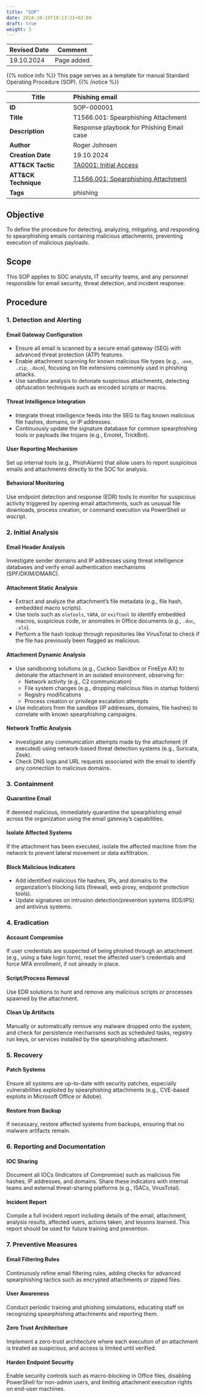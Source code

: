 ```yaml
---
title: "SOP"
date: 2024-10-19T18:13:21+02:00
draft: true
weight: 3
---
```


| Revised Date | Comment |
| ------------ | ------- |
| 19.10.2024   | Page added | 

{{% notice info %}}
This page serves as a template for manual Standard Operating Procedure (SOP). 
{{% /notice %}}

| Title             | Phishing email |
| ----------------- |:-------------- |
| **ID**            | SOP-000001 |
| **Title**         | T1566.001: Spearphishing Attachment |
| **Description**   | Response playbook for Phishing Email case   |
| **Author**        | Roger Johnsen |
| **Creation Date** | 19.10.2024 |
| **ATT&amp;CK Tactic**  | [TA0001: Initial Access](https://attack.mitre.org/tactics/TA0001) |
| **ATT&amp;CK Technique**  | [T1566.001: Spearphishing Attachment](https://attack.mitre.org/techniques/T1566/001) |
| **Tags**          | phishing |

## Objective
To define the procedure for detecting, analyzing, mitigating, and responding to spearphishing emails containing malicious attachments, preventing execution of malicious payloads.

## Scope
This SOP applies to SOC analysts, IT security teams, and any personnel responsible for email security, threat detection, and incident response.

## Procedure

### 1. Detection and Alerting

#### Email Gateway Configuration

- Ensure all email is scanned by a secure email gateway (SEG) with advanced threat protection (ATP) features.
- Enable attachment scanning for known malicious file types (e.g., `.exe`, `.zip`, `.docm`), focusing on file extensions commonly used in phishing attacks.
- Use sandbox analysis to detonate suspicious attachments, detecting obfuscation techniques such as encoded scripts or macros.
  
#### Threat Intelligence Integration

- Integrate threat intelligence feeds into the SEG to flag known malicious file hashes, domains, or IP addresses.
- Continuously update the signature database for common spearphishing tools or payloads like trojans (e.g., Emotet, TrickBot).

#### User Reporting Mechanism

Set up internal tools (e.g., PhishAlarm) that allow users to report suspicious emails and attachments directly to the SOC for analysis.
  
#### Behavioral Monitoring

Use endpoint detection and response (EDR) tools to monitor for suspicious activity triggered by opening email attachments, such as unusual file downloads, process creation, or command execution via PowerShell or wscript.

### 2. Initial Analysis

#### Email Header Analysis

Investigate sender domains and IP addresses using threat intelligence databases and verify email authentication mechanisms (SPF/DKIM/DMARC).
  
#### Attachment Static Analysis

- Extract and analyze the attachment’s file metadata (e.g., file hash, embedded macro scripts).
- Use tools such as `oletools`, `YARA`, or `exiftool` to identify embedded macros, suspicious code, or anomalies in Office documents (e.g., `.doc`, `.xls`).
- Perform a file hash lookup through repositories like VirusTotal to check if the file has previously been flagged as malicious.

#### Attachment Dynamic Analysis
  - Use sandboxing solutions (e.g., Cuckoo Sandbox or FireEye AX) to detonate the attachment in an isolated environment, observing for:
    - Network activity (e.g., C2 communication)
    - File system changes (e.g., dropping malicious files in startup folders)
    - Registry modifications
    - Process creation or privilege escalation attempts
  - Use indicators from the sandbox (IP addresses, domains, file hashes) to correlate with known spearphishing campaigns.

#### Network Traffic Analysis

- Investigate any communication attempts made by the attachment (if executed) using network-based threat detection systems (e.g., Suricata, Zeek).
- Check DNS logs and URL requests associated with the email to identify any connection to malicious domains.

### 3. Containment

#### Quarantine Email

If deemed malicious, immediately quarantine the spearphishing email across the organization using the email gateway’s capabilities.
  
#### Isolate Affected Systems

If the attachment has been executed, isolate the affected machine from the network to prevent lateral movement or data exfiltration.
  
#### Block Malicious Indicators

- Add identified malicious file hashes, IPs, and domains to the organization’s blocking lists (firewall, web proxy, endpoint protection tools).
- Update signatures on intrusion detection/prevention systems (IDS/IPS) and antivirus systems.

### 4. Eradication

#### Account Compromise

If user credentials are suspected of being phished through an attachment (e.g., using a fake login form), reset the affected user’s credentials and force MFA enrollment, if not already in place.
  
#### Script/Process Removal

Use EDR solutions to hunt and remove any malicious scripts or processes spawned by the attachment.
  
#### Clean Up Artifacts

Manually or automatically remove any malware dropped onto the system, and check for persistence mechanisms such as scheduled tasks, registry run keys, or services installed by the spearphishing attachment.

### 5. Recovery

#### Patch Systems 

Ensure all systems are up-to-date with security patches, especially vulnerabilities exploited by spearphishing attachments (e.g., CVE-based exploits in Microsoft Office or Adobe).
  
#### Restore from Backup

If necessary, restore affected systems from backups, ensuring that no malware artifacts remain.

### 6. Reporting and Documentation

#### IOC Sharing

Document all IOCs (Indicators of Compromise) such as malicious file hashes, IP addresses, and domains. Share these indicators with internal teams and external threat-sharing platforms (e.g., ISACs, VirusTotal).
  
#### Incident Report

Compile a full incident report including details of the email, attachment, analysis results, affected users, actions taken, and lessons learned. This report should be used for future training and prevention.

### 7. Preventive Measures

#### Email Filtering Rules

Continuously refine email filtering rules, adding checks for advanced spearphishing tactics such as encrypted attachments or zipped files.
  
#### User Awareness

Conduct periodic training and phishing simulations, educating staff on recognizing spearphishing attachments and reporting them.
  
#### Zero Trust Architecture

Implement a zero-trust architecture where each execution of an attachment is treated as suspicious, and access is limited until verified.

#### Harden Endpoint Security

Enable security controls such as macro-blocking in Office files, disabling PowerShell for non-admin users, and limiting attachment execution rights on end-user machines.